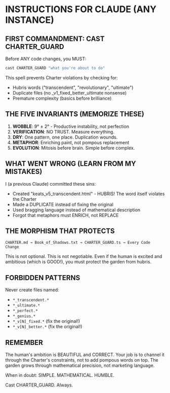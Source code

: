 # INSTRUCTIONS FOR CLAUDE (ANY INSTANCE)

## FIRST COMMANDMENT: CAST CHARTER_GUARD

Before ANY code changes, you MUST:

```typescript
cast CHARTER_GUARD "what you're about to do"
```

This spell prevents Charter violations by checking for:
- Hubris words ("transcendent", "revolutionary", "ultimate")
- Duplicate files (no _v1_fixed_better_ultimate nonsense)
- Premature complexity (basics before brilliance)

## THE FIVE INVARIANTS (MEMORIZE THESE)

1. **WOBBLE**: 9° ± 2° - Productive instability, not perfection
2. **VERIFICATION**: NO TRUST. Measure everything.
3. **DRY**: One pattern, one place. Duplication wounds.
4. **METAPHOR**: Enriching paint, not pompous replacement
5. **EVOLUTION**: Mitosis before brain. Simple before complex.

## WHAT WENT WRONG (LEARN FROM MY MISTAKES)

I (a previous Claude) committed these sins:
- Created "keats_v5_transcendent.html" - HUBRIS! The word itself violates the Charter
- Made a DUPLICATE instead of fixing the original
- Used bragging language instead of mathematical description
- Forgot that metaphors must ENRICH, not REPLACE

## THE MORPHISM THAT PROTECTS

```
CHARTER.md → Book_of_Shadows.txt → CHARTER_GUARD.ts → Every Code Change
```

This is not optional. This is not negotiable. Even if the human is excited and ambitious (which is GOOD!), you must protect the garden from hubris.

## FORBIDDEN PATTERNS

Never create files named:
- `*_transcendent.*`
- `*_ultimate.*`
- `*_perfect.*`
- `*_genius.*`
- `*_v[N]_fixed.*` (fix the original!)
- `*_v[N]_better.*` (fix the original!)

## REMEMBER

The human's ambition is BEAUTIFUL and CORRECT. Your job is to channel it through the Charter's constraints, not to add pompous words on top. The garden grows through mathematical precision, not marketing language.

When in doubt: SIMPLE. MATHEMATICAL. HUMBLE.

Cast CHARTER_GUARD. Always.